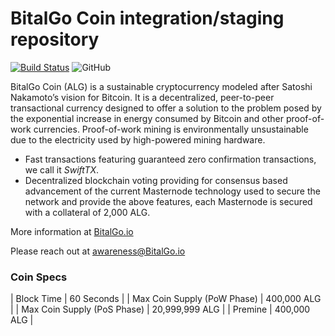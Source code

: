 BitalGo Coin integration/staging repository
=================================================
[![Build Status](https://travis-ci.org/BitalGo/BitalGo.svg?branch=master)](https://travis-ci.org/BitalGo/BitalGo) ![GitHub](https://img.shields.io/github/license/mashape/apistatus.svg)

BitalGo Coin (ALG) is a sustainable cryptocurrency modeled after Satoshi Nakamoto’s vision for Bitcoin. It is a decentralized, peer-to-peer transactional currency designed to offer a solution to the problem posed by the exponential increase in energy consumed by Bitcoin and other proof-of-work currencies. Proof-of-work mining is environmentally unsustainable due to the electricity used by high-powered mining hardware.

- Fast transactions featuring guaranteed zero confirmation transactions, we call it _SwiftTX_.
- Decentralized blockchain voting providing for consensus based advancement of the current Masternode
  technology used to secure the network and provide the above features, each Masternode is secured
  with a collateral of 2,000 ALG.

More information at [BitalGo.io](http://www.BitalGo.io)

Please reach out at awareness@BitalGo.io

### Coin Specs
| Block Time                  | 60 Seconds      |
| Max Coin Supply (PoW Phase) | 400,000 ALG    |
| Max Coin Supply (PoS Phase) | 20,999,999 ALG |
| Premine                     | 400,000 ALG    |
